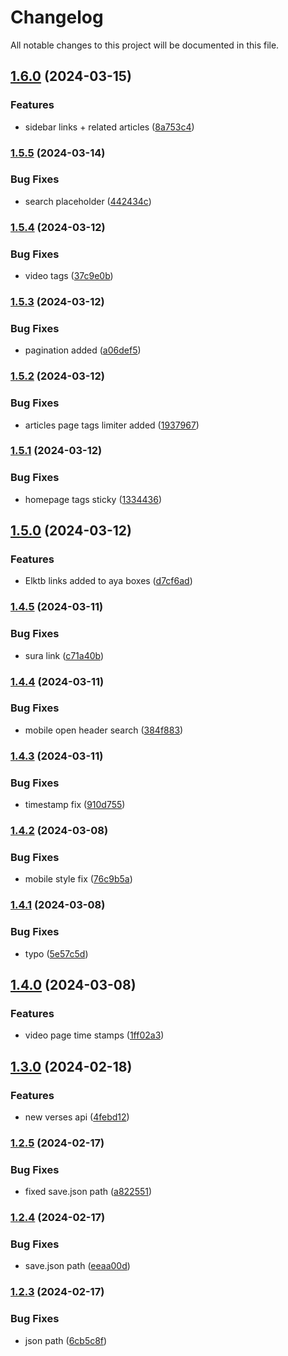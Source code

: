 # Changelog

All notable changes to this project will be documented in this file.

## [1.6.0](https://github.com/Warns/rd/compare/v1.5.5...v1.6.0) (2024-03-15)


### Features

* sidebar links + related articles ([8a753c4](https://github.com/Warns/rd/commit/8a753c4fe35a75c15c4e3e38e3cc163c9501b81a))

### [1.5.5](https://github.com/Warns/rd/compare/v1.5.4...v1.5.5) (2024-03-14)


### Bug Fixes

* search placeholder ([442434c](https://github.com/Warns/rd/commit/442434ccfe6a4a3f725c31894124987e3d239402))

### [1.5.4](https://github.com/Warns/rd/compare/v1.5.3...v1.5.4) (2024-03-12)


### Bug Fixes

* video tags ([37c9e0b](https://github.com/Warns/rd/commit/37c9e0bbbcb0dba23948a37c54125f4f29d2a405))

### [1.5.3](https://github.com/Warns/rd/compare/v1.5.2...v1.5.3) (2024-03-12)


### Bug Fixes

* pagination added ([a06def5](https://github.com/Warns/rd/commit/a06def58a3612d3f9d026a9b433026242241ea6c))

### [1.5.2](https://github.com/Warns/rd/compare/v1.5.1...v1.5.2) (2024-03-12)


### Bug Fixes

* articles page tags limiter added ([1937967](https://github.com/Warns/rd/commit/1937967df6079763a72e2df0425bd2fda675ce6d))

### [1.5.1](https://github.com/Warns/rd/compare/v1.5.0...v1.5.1) (2024-03-12)


### Bug Fixes

* homepage tags sticky ([1334436](https://github.com/Warns/rd/commit/1334436b0ae69791d3d5cdf3d616447b8786215e))

## [1.5.0](https://github.com/Warns/rd/compare/v1.4.5...v1.5.0) (2024-03-12)


### Features

* Elktb links added to aya boxes ([d7cf6ad](https://github.com/Warns/rd/commit/d7cf6ad25707a69042f90b1b976516cd8c7229a1))

### [1.4.5](https://github.com/Warns/rd/compare/v1.4.4...v1.4.5) (2024-03-11)


### Bug Fixes

* sura link ([c71a40b](https://github.com/Warns/rd/commit/c71a40b0f4979665e53590b620e471c35823a0c1))

### [1.4.4](https://github.com/Warns/rd/compare/v1.4.3...v1.4.4) (2024-03-11)


### Bug Fixes

* mobile open header search ([384f883](https://github.com/Warns/rd/commit/384f8832dcf82dd75b1c8c3da8e6e3b43713cbf0))

### [1.4.3](https://github.com/Warns/rd/compare/v1.4.2...v1.4.3) (2024-03-11)


### Bug Fixes

* timestamp fix ([910d755](https://github.com/Warns/rd/commit/910d7554c186c6c0ed9fbb2c969ab4755b4ba2cf))

### [1.4.2](https://github.com/Warns/rd/compare/v1.4.1...v1.4.2) (2024-03-08)


### Bug Fixes

* mobile style fix ([76c9b5a](https://github.com/Warns/rd/commit/76c9b5a8ebd06ece9ab486d1bf2f43ec99822edc))

### [1.4.1](https://github.com/Warns/rd/compare/v1.4.0...v1.4.1) (2024-03-08)


### Bug Fixes

* typo ([5e57c5d](https://github.com/Warns/rd/commit/5e57c5dfe07f657ffced1bb86874eb5a31b1b737))

## [1.4.0](https://github.com/Warns/rd/compare/v1.3.0...v1.4.0) (2024-03-08)


### Features

* video page time stamps ([1ff02a3](https://github.com/Warns/rd/commit/1ff02a334d3c37fb4d9ee0b6b58f9589b9d96ee0))

## [1.3.0](https://github.com/Warns/rd/compare/v1.2.5...v1.3.0) (2024-02-18)


### Features

* new verses api ([4febd12](https://github.com/Warns/rd/commit/4febd12d7445f3044c5b0eaa674b616c86612526))

### [1.2.5](https://github.com/Warns/rd/compare/v1.2.4...v1.2.5) (2024-02-17)


### Bug Fixes

* fixed save.json path ([a822551](https://github.com/Warns/rd/commit/a822551557e23e4b9a59a5fdfc2c03691f72366b))

### [1.2.4](https://github.com/Warns/rd/compare/v1.2.3...v1.2.4) (2024-02-17)


### Bug Fixes

* save.json path ([eeaa00d](https://github.com/Warns/rd/commit/eeaa00d89d3a5615ebab4d8966edec7826012a77))

### [1.2.3](https://github.com/Warns/rd/compare/v1.2.2...v1.2.3) (2024-02-17)


### Bug Fixes

* json path ([6cb5c8f](https://github.com/Warns/rd/commit/6cb5c8f407b971b2e40aafde90cb49e058afc3d6))
